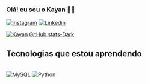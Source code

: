 
### Olá! eu sou o  Kayan 👨‍💻
[![Instagram](https://img.shields.io/badge/Instagram-E4405F?style=for-the-badge&logo=instagram&logoColor=white)](https://www.instagram.com/cardoso_002/)
[![Linkedin](https://img.shields.io/badge/LinkedIn-0077B5?style=for-the-badge&logo=linkedin&logoColor=white)](https://www.linkedin.com/in/kayan-cardoso-888829278/)

[![Kayan GitHub stats-Dark](https://github-readme-stats.vercel.app/api?username=kayancardoso&show_icons=true&theme=merko)](https://github.com/anuraghazra/github-readme-stats#gh-dark-mode-only)

## Tecnologias que estou aprendendo

<div style = "display: inline_block"><br/>
    <img  alt="MySQL" src="https://img.shields.io/badge/MySQL-00000F?style=for-the-badge&logo=mysql&logoColor=white"/>
    <img  alt="Python" src="https://img.shields.io/badge/Python-3776AB?style=for-the-badge&logo=python&logoColor=white"/>

</div>

